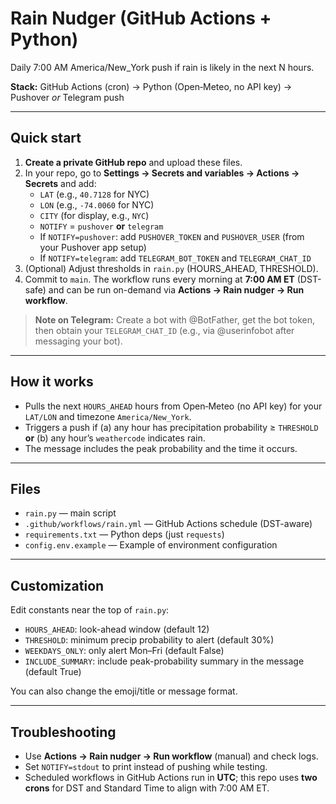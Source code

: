 # Rain Nudger (GitHub Actions + Python)

Daily 7:00 AM America/New_York push if rain is likely in the next N hours.

**Stack:** GitHub Actions (cron) → Python (Open‑Meteo, no API key) → Pushover *or* Telegram push

---

## Quick start

1. **Create a private GitHub repo** and upload these files.
2. In your repo, go to **Settings → Secrets and variables → Actions → Secrets** and add:
   - `LAT` (e.g., `40.7128` for NYC)
   - `LON` (e.g., `-74.0060` for NYC)
   - `CITY` (for display, e.g., `NYC`)
   - `NOTIFY` = `pushover` **or** `telegram`
   - If `NOTIFY=pushover`: add `PUSHOVER_TOKEN` and `PUSHOVER_USER` (from your Pushover app setup)
   - If `NOTIFY=telegram`: add `TELEGRAM_BOT_TOKEN` and `TELEGRAM_CHAT_ID`
3. (Optional) Adjust thresholds in `rain.py` (HOURS_AHEAD, THRESHOLD).
4. Commit to `main`. The workflow runs every morning at **7:00 AM ET** (DST-safe) and can be run on-demand via **Actions → Rain nudger → Run workflow**.

> **Note on Telegram:** Create a bot with @BotFather, get the bot token, then obtain your `TELEGRAM_CHAT_ID` (e.g., via @userinfobot after messaging your bot).

---

## How it works

- Pulls the next `HOURS_AHEAD` hours from Open‑Meteo (no API key) for your `LAT/LON` and timezone `America/New_York`.
- Triggers a push if (a) any hour has precipitation probability ≥ `THRESHOLD` **or** (b) any hour’s `weathercode` indicates rain.
- The message includes the peak probability and the time it occurs.

---

## Files

- `rain.py` — main script
- `.github/workflows/rain.yml` — GitHub Actions schedule (DST-aware)
- `requirements.txt` — Python deps (just `requests`)
- `config.env.example` — Example of environment configuration

---

## Customization

Edit constants near the top of `rain.py`:
- `HOURS_AHEAD`: look-ahead window (default 12)
- `THRESHOLD`: minimum precip probability to alert (default 30%)
- `WEEKDAYS_ONLY`: only alert Mon–Fri (default False)
- `INCLUDE_SUMMARY`: include peak-probability summary in the message (default True)

You can also change the emoji/title or message format.

---

## Troubleshooting

- Use **Actions → Rain nudger → Run workflow** (manual) and check logs.
- Set `NOTIFY=stdout` to print instead of pushing while testing.
- Scheduled workflows in GitHub Actions run in **UTC**; this repo uses **two crons** for DST and Standard Time to align with 7:00 AM ET.

